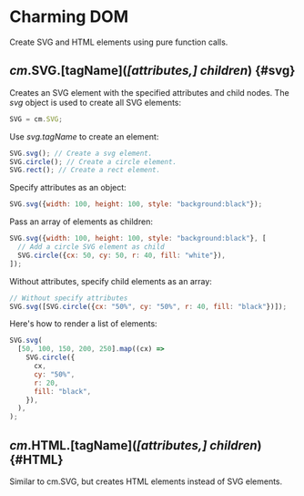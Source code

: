 # Charming DOM

Create SVG and HTML elements using pure function calls.

## _cm_.**SVG.[tagName](_[attributes,] children_)** {#svg}

Creates an SVG element with the specified attributes and child nodes. The _svg_ object is used to create all SVG elements:

```js eval inspector=false
SVG = cm.SVG;
```

Use _svg.tagName_ to create an element:

```js
SVG.svg(); // Create a svg element.
SVG.circle(); // Create a circle element.
SVG.rect(); // Create a rect element.
```

Specify attributes as an object:

```js eval
SVG.svg({width: 100, height: 100, style: "background:black"});
```

Pass an array of elements as children:

```js eval
SVG.svg({width: 100, height: 100, style: "background:black"}, [
  // Add a circle SVG element as child
  SVG.circle({cx: 50, cy: 50, r: 40, fill: "white"}),
]);
```

Without attributes, specify child elements as an array:

```js eval
// Without specify attributes
SVG.svg([SVG.circle({cx: "50%", cy: "50%", r: 40, fill: "black"})]);
```

Here's how to render a list of elements:

```js eval
SVG.svg(
  [50, 100, 150, 200, 250].map((cx) =>
    SVG.circle({
      cx,
      cy: "50%",
      r: 20,
      fill: "black",
    }),
  ),
);
```

## _cm_.**HTML.[tagName](_[attributes,] children_)** {#HTML}

Similar to cm.SVG, but creates HTML elements instead of SVG elements.
